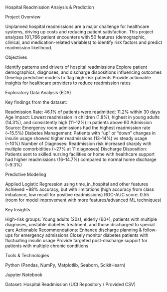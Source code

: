 Hospital Readmission Analysis & Prediction


Project Overview

Unplanned hospital readmissions are a major challenge for healthcare systems, driving up costs and reducing patient satisfaction. This project analyzes 101,766 patient encounters with 50 features (demographic, clinical, and medication-related variables) to identify risk factors and predict readmission likelihood.



Objectives

Identify patterns and drivers of hospital readmissions
Explore patient demographics, diagnoses, and discharge dispositions influencing outcomes
Develop predictive models to flag high-risk patients
Provide actionable insights for healthcare providers to reduce readmission rates



Exploratory Data Analysis (EDA)

Key findings from the dataset:

Readmission Rate: 46.1% of patients were readmitted; 11.2% within 30 days
Age Impact: Lowest readmission in children (1.8%), highest in young adults (14.3%), and consistently high (11–12%) in patients above 60
Admission Source: Emergency room admissions had the highest readmission rate (~15.5%)
Diabetes Management: Patients with “up” or “down” changes in insulin usage showed higher readmissions (13–14%) vs steady usage (~10%)
Number of Diagnoses: Readmission risk increased sharply with multiple comorbidities (~27% at 11 diagnoses)
Discharge Disposition: Patients sent to skilled nursing facilities or home with healthcare support had higher readmissions (16–14.7%) compared to normal home discharge (~9.3%)



Predictive Modeling

Applied Logistic Regression using time_in_hospital and other features
Achieved ~88% accuracy, but with limitations (high accuracy from class imbalance, low recall for positive readmissions)
ROC-AUC score: 0.55 (room for model improvement with more features/advanced ML techniques)


Key Insights

High-risk groups: Young adults (20s), elderly (60+), patients with multiple diagnoses, unstable diabetes treatment, and those discharged to special care
Actionable Recommendations:
Enhance discharge planning & follow-ups for emergency admissions
Closely monitor diabetes patients with fluctuating insulin usage
Provide targeted post-discharge support for patients with multiple chronic conditions



Tools & Technologies

Python (Pandas, NumPy, Matplotlib, Seaborn, Scikit-learn)

Jupyter Notebook

Dataset: Hospital Readmission (UCI Repository / Provided CSV)
